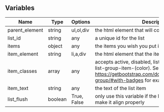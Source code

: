 ## Variables

| Name  | Type | Options | Description
--- | --- | --- | ---
| parent_element | string | ul,ol,div | the html element that will contain the list
| list_id | string | any | a unique id for the list
| items | object | any | the items you wish you put into a list
| item_element | string | li,a,div | the html element that the item will use
| item_classes | array | any | accepts active, disabled, list-group-item-action, list-group-item-(color). See https://getbootstrap.com/docs/4.0/components/list-group/#with-badges for examples. 
| item_text | string | any | the text of the list item
| list_flush | boolean | True, False | only use this variable if the list is on a card. this will make it align properly
